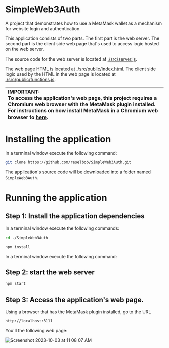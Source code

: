 # SimpleWeb3Auth
A project that demonstrates how to use a MetaMask wallet as a mechanism for website login and authentication.

This application consists of two parts. The first part is the web server. The second part is the client side web page that's used to access logic hosted on the web server.

The source code for the web server is located at [./src/server.js](./src/server.js).

The web page HTML is located at [./src/public/index.html](./src/public/index.html). The client side logic used by the HTML in the web page is located at [./src/public/functions.js](./src/public/functions.js).

|**IMPORTANT:**<br/>To access the application's web page, this project requires a Chromium web browser with the MetaMask plugin installed. For instructions on how install MetaMask in a Chromium web browser to [here](https://metamask.io/download/).|
|:--------------|

# Installing the application


In a terminal window execute the following command:

```bash
git clone https://github.com/reselbob/SimpleWeb3Auth.git
```

The application's source code will be downloaded into a folder named `SimpleWeb3Auth`.

# Running the application

## Step 1: Install the application dependencies

In a terminal window execute the following commands:

```bash
cd ./SimpleWeb3Auth
```

```bash
npm install
```

In a terminal window execute the following command:

## Step 2: start the web server

```bash
npm start
```

## Step 3: Access the application's web page.

Using a browser that has the MetaMask plugin installed, go to the URL

```bash
http://localhost:3111
```

You'll the following web page:

![Screenshot 2023-10-03 at 11 08 07 AM](https://github.com/reselbob/SimpleWeb3Auth/assets/1110569/f550f9be-b9fd-482f-8858-0f631f1d6afe)
